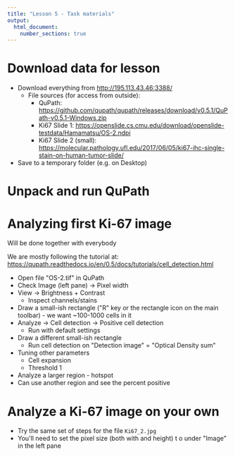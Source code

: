 ```yaml
---
title: "Lesson 5 - Task materials"
output: 
  html_document:
    number_sections: true
---
```



# Download data for lesson

- Download everything from http://195.113.43.46:3388/
  - File sources (for access from outside): 
    - QuPath: https://github.com/qupath/qupath/releases/download/v0.5.1/QuPath-v0.5.1-Windows.zip
    - Ki67 Slide 1: https://openslide.cs.cmu.edu/download/openslide-testdata/Hamamatsu/OS-2.ndpi
    - Ki67 Slide 2 (small): https://molecular.pathology.ufl.edu/2017/06/05/ki67-ihc-single-stain-on-human-tumor-slide/
- Save to a temporary folder (e.g. on Desktop)

# Unpack and run QuPath

# Analyzing first Ki-67 image

Will be done together with everybody

We are mostly following the tutorial at:  https://qupath.readthedocs.io/en/0.5/docs/tutorials/cell_detection.html

- Open file "OS-2.tif" in QuPath
- Check Image (left pane) -> Pixel width
- View -> Brightness + Contrast
  - Inspect channels/stains
- Draw a small-ish rectangle ("R" key  or the rectangle icon on the main toolbar) - we want ~100-1000 cells in it
- Analyze -> Cell detection -> Positive cell detection
  - Run with default settings
- Draw a different small-ish rectangle 
  - Run cell detection on "Detection image"  = "Optical Density sum"
- Tuning other parameters
  - Cell expansion
  - Threshold 1
- Analyze a larger region - hotspot
- Can use another region and see the percent positive


# Analyze a Ki-67 image on your own

- Try the same set of steps for the file `Ki67_2.jpg`   
- You'll need to set the pixel size (both with and height) t o under "Image" in the left pane




